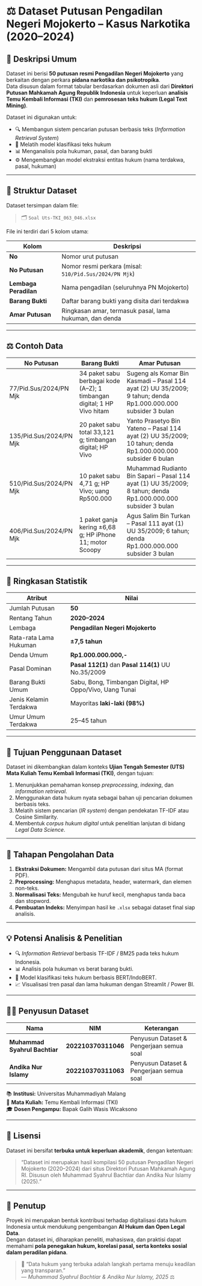 # ⚖️ Dataset Putusan Pengadilan Negeri Mojokerto – Kasus Narkotika (2020–2024)

## 📘 Deskripsi Umum
Dataset ini berisi **50 putusan resmi Pengadilan Negeri Mojokerto** yang berkaitan dengan perkara **pidana narkotika dan psikotropika**.  
Data disusun dalam format tabular berdasarkan dokumen asli dari **Direktori Putusan Mahkamah Agung Republik Indonesia** untuk keperluan **analisis Temu Kembali Informasi (TKI)** dan **pemrosesan teks hukum (Legal Text Mining)**.

Dataset ini digunakan untuk:
- 🔍 Membangun sistem pencarian putusan berbasis teks (*Information Retrieval System*)
- 🧠 Melatih model klasifikasi teks hukum
- 📊 Menganalisis pola hukuman, pasal, dan barang bukti
- ⚙️ Mengembangkan model ekstraksi entitas hukum (nama terdakwa, pasal, hukuman)

---

## 📂 Struktur Dataset
Dataset tersimpan dalam file:
> 🗂️ `Soal Uts-TKI_063_046.xlsx`

File ini terdiri dari 5 kolom utama:

| Kolom | Deskripsi |
|--------|------------|
| **No** | Nomor urut putusan |
| **No Putusan** | Nomor resmi perkara (misal: `510/Pid.Sus/2024/PN Mjk`) |
| **Lembaga Peradilan** | Nama pengadilan (seluruhnya PN Mojokerto) |
| **Barang Bukti** | Daftar barang bukti yang disita dari terdakwa |
| **Amar Putusan** | Ringkasan amar, termasuk pasal, lama hukuman, dan denda |

---

## ⚖️ Contoh Data
| No Putusan | Barang Bukti | Amar Putusan |
|-------------|---------------|---------------|
| 77/Pid.Sus/2024/PN Mjk | 34 paket sabu berbagai kode (A–Z); 1 timbangan digital; 1 HP Vivo hitam | Sugeng als Komar Bin Kasmadi – Pasal 114 ayat (2) UU 35/2009; 9 tahun; denda Rp1.000.000.000 subsider 3 bulan |
| 135/Pid.Sus/2024/PN Mjk | 20 paket sabu total 33,121 g; timbangan digital; HP Vivo | Yanto Prasetyo Bin Yateno – Pasal 114 ayat (2) UU 35/2009; 10 tahun; denda Rp1.000.000.000 subsider 6 bulan |
| 510/Pid.Sus/2024/PN Mjk | 10 paket sabu 4,71 g; HP Vivo; uang Rp500.000 | Muhammad Rudianto Bin Sapari – Pasal 114 ayat (1) UU 35/2009; 8 tahun; denda Rp1.000.000.000 subsider 3 bulan |
| 406/Pid.Sus/2024/PN Mjk | 1 paket ganja kering ±6,68 g; HP iPhone 11; motor Scoopy | Agus Salim Bin Turkan – Pasal 111 ayat (1) UU 35/2009; 6 tahun; denda Rp1.000.000.000 subsider 3 bulan |

---

## 🧾 Ringkasan Statistik
| Atribut | Nilai |
|----------|--------|
| Jumlah Putusan | **50** |
| Rentang Tahun | **2020–2024** |
| Lembaga | **Pengadilan Negeri Mojokerto** |
| Rata-rata Lama Hukuman | **±7,5 tahun** |
| Denda Umum | **Rp1.000.000.000,-** |
| Pasal Dominan | **Pasal 112(1)** dan **Pasal 114(1)** UU No.35/2009 |
| Barang Bukti Umum | Sabu, Bong, Timbangan Digital, HP Oppo/Vivo, Uang Tunai |
| Jenis Kelamin Terdakwa | Mayoritas **laki-laki (98%)** |
| Umur Umum Terdakwa | 25–45 tahun |

---

## 🧠 Tujuan Penggunaan Dataset
Dataset ini dikembangkan dalam konteks **Ujian Tengah Semester (UTS) Mata Kuliah Temu Kembali Informasi (TKI)**, dengan tujuan:
1. Menunjukkan pemahaman konsep *preprocessing*, *indexing*, dan *information retrieval*.
2. Menggunakan data hukum nyata sebagai bahan uji pencarian dokumen berbasis teks.
3. Melatih sistem pencarian (*IR system*) dengan pendekatan TF-IDF atau Cosine Similarity.
4. Membentuk *corpus hukum digital* untuk penelitian lanjutan di bidang *Legal Data Science*.

---

## 🧩 Tahapan Pengolahan Data
1. **Ekstraksi Dokumen:** Mengambil data putusan dari situs MA (format PDF).  
2. **Preprocessing:** Menghapus metadata, header, watermark, dan elemen non-teks.  
3. **Normalisasi Teks:** Mengubah ke huruf kecil, menghapus tanda baca dan stopword.  
4. **Pembuatan Indeks:** Menyimpan hasil ke `.xlsx` sebagai dataset final siap analisis.  

---

## 💡 Potensi Analisis & Penelitian
- 🔍 *Information Retrieval* berbasis TF-IDF / BM25 pada teks hukum Indonesia.  
- 📊 Analisis pola hukuman vs berat barang bukti.  
- 🧠 Model klasifikasi teks hukum berbasis BERT/IndoBERT.  
- 📈 Visualisasi tren pasal dan lama hukuman dengan Streamlit / Power BI.  

---

## 👨‍💻 Penyusun Dataset
| Nama | NIM | Keterangan |
|-------|-----|-------------|
| **Muhammad Syahrul Bachtiar** | **202210370311046** | Penyusun Dataset & Pengerjaan semua soal |
| **Andika Nur Islamy** | **202210370311063** | Penyusun Dataset & Pengerjaan semua soal |

📚 **Institusi:** Universitas Muhammadiyah Malang  
🧩 **Mata Kuliah:** Temu Kembali Informasi (TKI)  
🎓 **Dosen Pengampu:** Bapak Galih Wasis Wicaksono

---

## 📄 Lisensi
Dataset ini bersifat **terbuka untuk keperluan akademik**, dengan ketentuan:
> “Dataset ini merupakan hasil kompilasi 50 putusan Pengadilan Negeri Mojokerto (2020–2024) dari situs Direktori Putusan Mahkamah Agung RI. Disusun oleh Muhammad Syahrul Bachtiar dan Andika Nur Islamy (2025).”

---

## 🏁 Penutup
Proyek ini merupakan bentuk kontribusi terhadap digitalisasi data hukum Indonesia untuk mendukung pengembangan **AI Hukum dan Open Legal Data**.  
Dengan dataset ini, diharapkan peneliti, mahasiswa, dan praktisi dapat memahami **pola penegakan hukum, korelasi pasal, serta konteks sosial dalam peradilan pidana**.

> 💬 “Data hukum yang terbuka adalah langkah pertama menuju keadilan yang transparan.”  
> — *Muhammad Syahrul Bachtiar & Andika Nur Islamy, 2025* ⚖️
